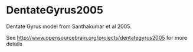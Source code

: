 DentateGyrus2005
================

Dentate Gyrus model from Santhakumar et al 2005.

See http://www.opensourcebrain.org/projects/dentategyrus2005 for more details
